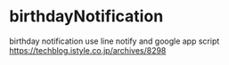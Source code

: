 # birthdayNotification
birthday notification use line notify
and google app script
<br>https://techblog.istyle.co.jp/archives/8298
